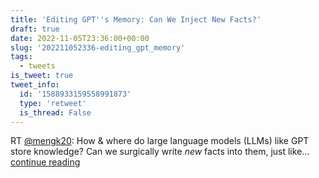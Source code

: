```yaml
---
title: 'Editing GPT''s Memory: Can We Inject New Facts?'
draft: true
date: 2022-11-05T23:36:00+00:00
slug: '202211052336-editing_gpt_memory'
tags:
  - tweets
is_tweet: true
tweet_info:
  id: '1588933159558991873'
  type: 'retweet'
  is_thread: False
---
```




RT [@mengk20](https://x.com/mengk20): How &amp; where do large language models (LLMs) like GPT store knowledge? Can we surgically write *new* facts into them, just like… [continue reading](https://x.com/sytelus/status/1588933159558991873)
